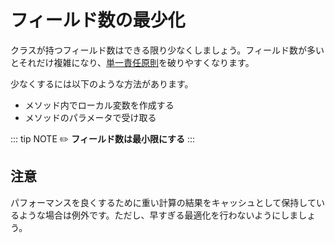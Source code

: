 # フィールド数の最少化
クラスが持つフィールド数はできる限り少なくしましょう。フィールド数が多いとそれだけ複雑になり、[単一責任原則](SRP.md)を破りやすくなります。

少なくするには以下のような方法があります。

- メソッド内でローカル変数を作成する
- メソッドのパラメータで受け取る

::: tip NOTE
:pencil2: **フィールド数は最小限にする**
:::

## 注意
パフォーマンスを良くするために重い計算の結果をキャッシュとして保持しているような場合は例外です。ただし、早すぎる最適化を行わないようにしましょう。
